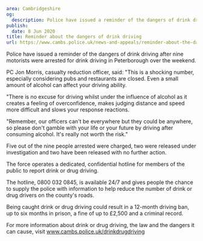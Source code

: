 ```yaml
area: Cambridgeshire
og:
  description: Police have issued a reminder of the dangers of drink driving after nine motorists were arrested for drink driving in Peterborough over the weekend.
publish:
  date: 8 Jun 2020
title: Reminder about the dangers of drink driving
url: https://www.cambs.police.uk/news-and-appeals/reminder-about-the-dangers-of-drink-driving
```

Police have issued a reminder of the dangers of drink driving after nine motorists were arrested for drink driving in Peterborough over the weekend.

PC Jon Morris, casualty reduction officer, said: "This is a shocking number, especially considering pubs and restaurants are closed. Even a small amount of alcohol can affect your driving ability.

"There is no excuse for driving whilst under the influence of alcohol as it creates a feeling of overconfidence, makes judging distance and speed more difficult and slows your response reactions.

"Remember, our officers can't be everywhere but they could be anywhere, so please don't gamble with your life or your future by driving after consuming alcohol. It's really not worth the risk."

Five out of the nine people arrested were charged, two were released under investigation and two have been released with no further action.

The force operates a dedicated, confidential hotline for members of the public to report drink or drug driving.

The hotline, 0800 032 0845, is available 24/7 and gives people the chance to supply the police with information to help reduce the number of drink or drug drivers on the county's roads.

Being caught drink or drug driving could result in a 12-month driving ban, up to six months in prison, a fine of up to £2,500 and a criminal record.

For more information about drink or drug driving, the law and the dangers it can cause, visit www.cambs.police.uk/drinkdrugdriving
